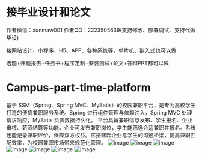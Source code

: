 # 接毕业设计和论文
作者微信：xunmaw001  作者QQ：2223505639(支持修改、部署调试、支持代做毕设)

接网站设计、小程序、H5、APP、各种系统等，单片机、嵌入式也可以做

选题+开题报告+任务书+程序定制+安装测试+论文+答辩PPT都可以做
# Campus-part-time-platform
基于 SSM（Spring、Spring MVC、MyBatis）的校园兼职平台，是专为高校学生打造的便捷兼职服务系统。Spring 进行组件管理与依赖注入，Spring MVC 处理请求响应，MyBatis 负责数据持久化。  平台具备兼职信息发布、学生报名、企业审核、薪资结算等功能。企业可发布兼职岗位，学生能筛选合适兼职并报名。系统还能记录兼职评价，保障双方权益。它搭建起企业与学生的沟通桥梁，提高兼职匹配效率，为校园兼职市场带来规范化管理。 
![image](https://github.com/user-attachments/assets/48156e4b-bec6-4f84-8ba2-c46518c2735c)
![image](https://github.com/user-attachments/assets/afb77767-31a2-424b-b9ba-1c2584410c29)
![image](https://github.com/user-attachments/assets/776206e7-3bf1-4a73-beae-095ec413ca6c)
![image](https://github.com/user-attachments/assets/2dd7febe-ba60-429e-8fc0-022c7862bfb9)
![image](https://github.com/user-attachments/assets/e5fd9c9d-756c-4669-9ff0-6a334b17f26d)
![image](https://github.com/user-attachments/assets/8285804d-e530-454b-a798-af87467c3088)
![image](https://github.com/user-attachments/assets/3c9e1389-5f4c-460d-ab0e-0ba75bfb44a3)
